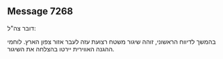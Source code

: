 ## Message 7268

דובר צה"ל:

בהמשך לדיווח הראשוני, זוהה שיגור משטח רצועת עזה לעבר אזור צפון הארץ. לוחמי ההגנה האווירית יירטו בהצלחה את השיגור.

